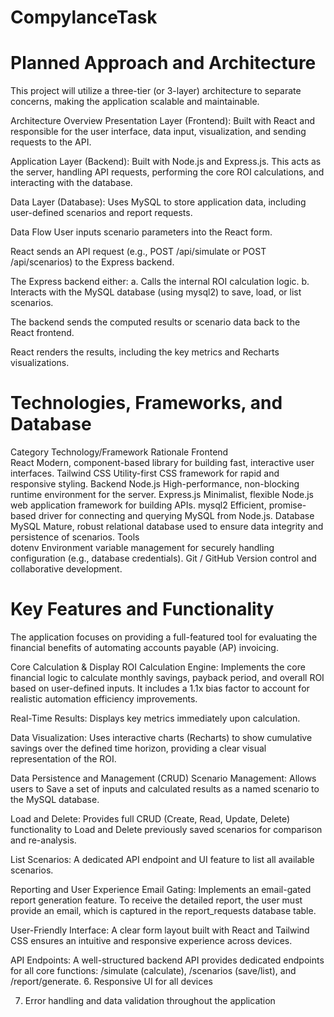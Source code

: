 # CompylanceTask
# Planned Approach and Architecture 
This project will utilize a three-tier (or 3-layer) architecture to separate concerns, making the application scalable and maintainable.

Architecture Overview
Presentation Layer (Frontend): Built with React and responsible for the user interface, data input, visualization, and sending requests to the API.

Application Layer (Backend): Built with Node.js and Express.js. This acts as the server, handling API requests, performing the core ROI calculations, and interacting with the database.

Data Layer (Database): Uses MySQL to store application data, including user-defined scenarios and report requests.

Data Flow
User inputs scenario parameters into the React form.

React sends an API request (e.g., POST /api/simulate or POST /api/scenarios) to the Express backend.

The Express backend either:
a.  Calls the internal ROI calculation logic.
b.  Interacts with the MySQL database (using mysql2) to save, load, or list scenarios.

The backend sends the computed results or scenario data back to the React frontend.

React renders the results, including the key metrics and Recharts visualizations.

# Technologies, Frameworks, and Database 
Category	Technology/Framework	Rationale
Frontend	
React Modern, component-based library for building fast, interactive user interfaces.
Tailwind CSS	Utility-first CSS framework for rapid and responsive styling.
Backend
Node.js	High-performance, non-blocking runtime environment for the server.
Express.js	Minimalist, flexible Node.js web application framework for building APIs.
mysql2	Efficient, promise-based driver for connecting and querying MySQL from Node.js.
Database	
MySQL 	Mature, robust relational database used to ensure data integrity and persistence of scenarios.
Tools	
dotenv	Environment variable management for securely handling configuration (e.g., database credentials).
Git / GitHub	Version control and collaborative development.


# Key Features and Functionality 
The application focuses on providing a full-featured tool for evaluating the financial benefits of automating accounts payable (AP) invoicing.

Core Calculation & Display
ROI Calculation Engine: Implements the core financial logic to calculate monthly savings, payback period, and overall ROI based on user-defined inputs. It includes a 1.1x bias factor to account for realistic automation efficiency improvements.

Real-Time Results: Displays key metrics immediately upon calculation.

Data Visualization: Uses interactive charts (Recharts) to show cumulative savings over the defined time horizon, providing a clear visual representation of the ROI.

Data Persistence and Management (CRUD)
Scenario Management: Allows users to Save a set of inputs and calculated results as a named scenario to the MySQL database.

Load and Delete: Provides full CRUD (Create, Read, Update, Delete) functionality to Load and Delete previously saved scenarios for comparison and re-analysis.

List Scenarios: A dedicated API endpoint and UI feature to list all available scenarios.

Reporting and User Experience
Email Gating: Implements an email-gated report generation feature. To receive the detailed report, the user must provide an email, which is captured in the report_requests database table.

User-Friendly Interface: A clear form layout built with React and Tailwind CSS ensures an intuitive and responsive experience across devices.

API Endpoints: A well-structured backend API provides dedicated endpoints for all core functions: /simulate (calculate), /scenarios (save/list), and /report/generate.
6. Responsive UI for all devices

7. Error handling and data validation throughout the application
